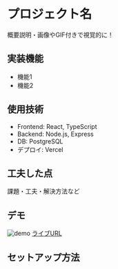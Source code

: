 # プロジェクト名
概要説明・画像やGIF付きで視覚的に！

## 実装機能
- 機能1
- 機能2

## 使用技術
- Frontend: React, TypeScript
- Backend: Node.js, Express
- DB: PostgreSQL
- デプロイ: Vercel

## 工夫した点
課題・工夫・解決方法など

## デモ
![demo](demo.gif)
[ライブURL](https://example.com)

## セットアップ方法
